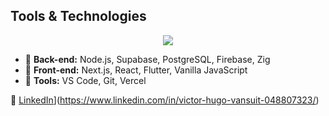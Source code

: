 
## Tools & Technologies
<p align="center">
  <a href="https://skillicons.dev">
    <img src="https://skillicons.dev/icons?i=linux,git,vscode,nextjs,react,flutter,postgres,firebase,supabase,vercel,zig" />
  </a>
</p>

- 🔹 **Back-end:** Node.js, Supabase, PostgreSQL, Firebase, Zig  
- 🔹 **Front-end:** Next.js, React, Flutter, Vanilla JavaScript  
- 🔹 **Tools:** VS Code, Git, Vercel  

💼 [LinkedIn]([https://www.linkedin.com/in/seu-perfil)](https://www.linkedin.com/in/victor-hugo-vansuit-048807323/)  
